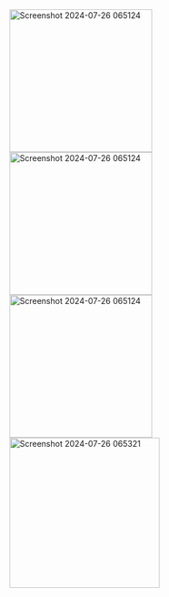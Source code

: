 
<img width="251" alt="Screenshot 2024-07-26 065124" src="https://github.com/user-attachments/assets/7c9cafe9-1272-4835-b69e-a80258eca73e">

<img width="251" alt="Screenshot 2024-07-26 065124" src="https://github.com/user-attachments/assets/970a798a-aeeb-4543-aa08-b5e696b42270">

<img width="251" alt="Screenshot 2024-07-26 065124" src="https://github.com/user-attachments/assets/21d9293a-43d8-4a6e-bd22-a8ce65218378">

<img width="264" alt="Screenshot 2024-07-26 065321" src="https://github.com/user-attachments/assets/8932d2a6-1b75-4282-9c1e-fd48d36a4b4b">


